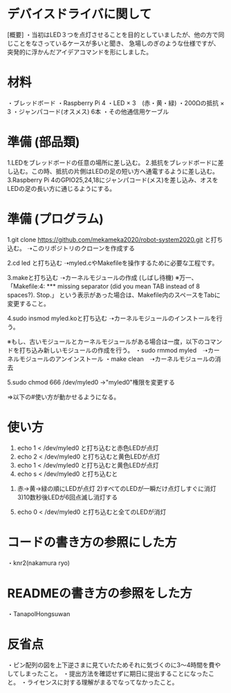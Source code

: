# デバイスドライバに関して

[概要]
・当初はLED３つを点灯させることを目的としていましたが、他の方で同じことをなさっているケースが多いと聞き、
急場しのぎのような仕様ですが、突発的に浮かんだアイデアコマンドを形にしました。


# 材料
・ブレッドボード
・Raspberry Pi 4
・LED × 3　(赤・黄・緑)
・200Ωの抵抗 × 3
・ジャンパコード(オスメス) 6本
・その他通信用ケーブル

# 準備 (部品類)
1.LEDをブレッドボードの任意の場所に差し込む。
2.抵抗をブレッドボードに差し込む。この時、抵抗の片側はLEDの足の短い方へ通電するように差し込む。
3.Raspberry Pi 4のGPIO25,24,18にジャンパコード(メス)を差し込み、オスをLEDの足の長い方に通じるようにする。

# 準備 (プログラム)
1.git clone https://github.com/mekameka2020/robot-system2020.git と打ち込む。
➝このリポジトリのクローンを作成する

2.cd led と打ち込む
➝myled.cやMakefileを操作するために必要な工程です。

3.makeと打ち込む
➝カーネルモジュールの作成
(しばし待機)
※万一、
「Makefile:4: *** missing separator (did you mean TAB instead of 8 spaces?).  Stop.」
という表示があった場合は、Makefile内のスペースをTabに変更すること。

4.sudo insmod myled.koと打ち込む
➝カーネルモジュールのインストールを行う。

※もし、古いモジュールとカーネルモジュールがある場合は一度，以下のコマンドを打ち込み新しいモジュールの作成を行う。
・sudo rmmod myled　➝カーネルモジュールのアンインストール
・make clean　➝カーネルモジュールの消去

5.sudo chmod 666 /dev/myled0
→"myled0"権限を変更する

⇒以下の#使い方が動かせるようになる。


# 使い方
1. echo 1 < /dev/myled0 と打ち込むと赤色LEDが点灯
2. echo 2 < /dev/myled0 と打ち込むと黄色LEDが点灯
3. echo 1 < /dev/myled0 と打ち込むと黄色LEDが点灯
4. echo s < /dev/myled0 と打ち込むと
  1) 赤→黄→緑の順にLEDが点灯
  2)すべてのLEDが一瞬だけ点灯しすぐに消灯
  3)10数秒後LEDが6回点滅し消灯する
5. echo 0 < /dev/myled0 と打ち込むと全てのLEDが消灯

# コードの書き方の参照にした方
・knr2(nakamura ryo)

# READMEの書き方の参照をした方
・TanapolHongsuwan

# 反省点
・ピン配列の図を上下逆さまに見ていたためそれに気づくのに3～4時間を費やしてしまったこと。
・提出方法を確認せずに期日に提出することになったこと。
・ライセンスに対する理解がまるでなってなかったこと。
